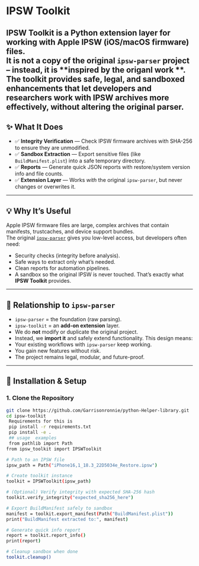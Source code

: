 # IPSW Toolkit
**IPSW Toolkit** is a Python extension layer for working with Apple IPSW (iOS/macOS firmware) files.  
It is **not a copy of the original `ipsw-parser` project** – instead, it is **inspired by the origanl work **.  
The toolkit provides safe, legal, and sandboxed enhancements that let developers and researchers work with IPSW archives more effectively,
without altering the original parser.  
---
## ✨ What It Does
- ✅ **Integrity Verification** — Check IPSW firmware archives with SHA-256 to ensure they are unmodified.  
- ✅ **Sandbox Extraction** — Export sensitive files (like `BuildManifest.plist`) into a safe temporary directory.  
- ✅ **Reports** — Generate quick JSON reports with restore/system version info and file counts.  
- ✅ **Extension Layer** — Works *with* the original `ipsw-parser`, but never changes or overwrites it.  
---
## 💡 Why It’s Useful
Apple IPSW firmware files are large, complex archives that contain manifests, trustcaches, and device support bundles.  
The original [`ipsw-parser`](https://github.com/blacktop/ipsw) gives you low-level access, but developers often need:  
- Security checks (integrity before analysis).
- Safe ways to extract only what’s needed.
- Clean reports for automation pipelines.
- A sandbox so the original IPSW is never touched.
That’s exactly what **IPSW Toolkit** provides.
---
## 🔗 Relationship to `ipsw-parser`
- `ipsw-parser` = the foundation (raw parsing).
- `ipsw-toolkit` = an **add-on extension** layer.
- We do **not** modify or duplicate the original project.
- Instead, we **import it** and safely extend functionality.
This design means:
- Your existing workflows with `ipsw-parser` keep working.
- You gain new features without risk.
- The project remains legal, modular, and future-proof.
---
## 🚀 Installation & Setup
### 1. Clone the Repository
```bash
git clone https://github.com/Garrisonronnie/python-Helper-library.git
cd ipsw-toolkit
 Requirements for this is 
 pip install -r requirements.txt
 pip install -e .
 ## usage  examples 
 from pathlib import Path
from ipsw_toolkit import IPSWToolkit

# Path to an IPSW file
ipsw_path = Path("iPhone16,1_18.3_22D5034e_Restore.ipsw")

# Create toolkit instance
toolkit = IPSWToolkit(ipsw_path)

# (Optional) Verify integrity with expected SHA-256 hash
toolkit.verify_integrity("expected_sha256_here")

# Export BuildManifest safely to sandbox
manifest = toolkit.export_manifest(Path("BuildManifest.plist"))
print("BuildManifest extracted to:", manifest)

# Generate quick info report
report = toolkit.report_info()
print(report)

# Cleanup sandbox when done
toolkit.cleanup()